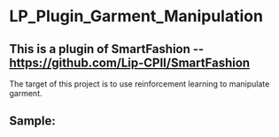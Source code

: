 # LP_Plugin_Garment_Manipulation  
## This is a plugin of SmartFashion -- https://github.com/Lip-CPII/SmartFashion  
The target of this project is to use reinforcement learning to manipulate garment.  
## Sample:

